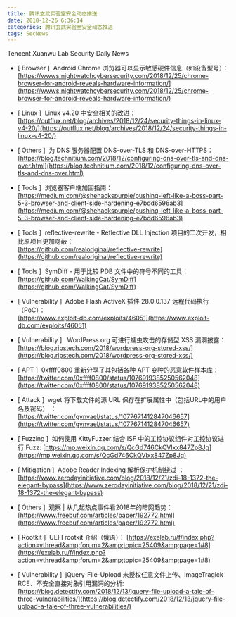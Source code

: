 ```yaml
---
title: 腾讯玄武实验室安全动态推送
date: 2018-12-26 6:36:14
categories: 腾讯玄武实验室安全动态推送
tags: SecNews
---
```


Tencent Xuanwu Lab Security Daily News  
* [ Browser ]  Android Chrome 浏览器可以显示敏感硬件信息（如设备型号）：   
[https://wwws.nightwatchcybersecurity.com/2018/12/25/chrome-browser-for-android-reveals-hardware-information/](https://wwws.nightwatchcybersecurity.com/2018/12/25/chrome-browser-for-android-reveals-hardware-information/)  

* [ Linux ]  Linux v4.20 中安全相关的改进：   
[https://outflux.net/blog/archives/2018/12/24/security-things-in-linux-v4-20/](https://outflux.net/blog/archives/2018/12/24/security-things-in-linux-v4-20/)  

* [ Others ]  为 DNS 服务器配置 DNS-over-TLS 和 DNS-over-HTTPS：   
[https://blog.technitium.com/2018/12/configuring-dns-over-tls-and-dns-over.html](https://blog.technitium.com/2018/12/configuring-dns-over-tls-and-dns-over.html)  

* [ Tools ]  浏览器客户端加固指南：   
[https://medium.com/@shehackspurple/pushing-left-like-a-boss-part-5-3-browser-and-client-side-hardening-e7bdd6596ab3](https://medium.com/@shehackspurple/pushing-left-like-a-boss-part-5-3-browser-and-client-side-hardening-e7bdd6596ab3)  

* [ Tools ]  reflective-rewrite - Reflective DLL Injection 项目的二次开发，相比原项目更加隐蔽：   
[https://github.com/realoriginal/reflective-rewrite](https://github.com/realoriginal/reflective-rewrite)  

* [ Tools ]  SymDiff - 用于比较 PDB 文件中的符号不同的工具：   
[https://github.com/WalkingCat/SymDiff](https://github.com/WalkingCat/SymDiff)  

* [ Vulnerability ]  Adobe Flash ActiveX 插件 28.0.0.137 远程代码执行（PoC）：   
[https://www.exploit-db.com/exploits/46051](https://www.exploit-db.com/exploits/46051)  

* [ Vulnerability ]   WordPress.org 可进行蠕虫攻击的存储型 XSS 漏洞披露：   
[https://blog.ripstech.com/2018/wordpress-org-stored-xss/](https://blog.ripstech.com/2018/wordpress-org-stored-xss/)  

* [ APT ]  0xffff0800 重新分享了其包括各种 APT 变种的恶意软件样本库： 
[https://twitter.com/0xffff0800/status/1076919385250562048](https://twitter.com/0xffff0800/status/1076919385250562048)  

* [ Attack ]  wget 将下载文件的源 URL 保存在扩展属性中（包括URL中的用户名及密码） ： 
[https://twitter.com/gynvael/status/1077671412847046657](https://twitter.com/gynvael/status/1077671412847046657)  

* [ Fuzzing ]  如何使用 KittyFuzzer 结合 ISF 中的工控协议组件对工控协议进行 Fuzz: 
[https://mp.weixin.qq.com/s/QcGd746CkQVIxx847Zp8Jg](https://mp.weixin.qq.com/s/QcGd746CkQVIxx847Zp8Jg)  

* [ Mitigation ]  Adobe Reader Indexing 解析保护机制绕过 ： 
[https://www.zerodayinitiative.com/blog/2018/12/21/zdi-18-1372-the-elegant-bypass](https://www.zerodayinitiative.com/blog/2018/12/21/zdi-18-1372-the-elegant-bypass)  

* [ Others ]  观察 | 从几起热点事件看2018年的暗网趋势： 
[https://www.freebuf.com/articles/paper/192772.html](https://www.freebuf.com/articles/paper/192772.html)  

* [ Rootkit ]  UEFI rootkit 介绍（俄语）： 
[https://exelab.ru/f/index.php?action=vthread&amp;forum=2&amp;topic=25409&amp;page=1#8](https://exelab.ru/f/index.php?action=vthread&amp;forum=2&amp;topic=25409&amp;page=1#8)  

* [ Vulnerability ]  jQuery-File-Upload 未授权任意文件上传、ImageTragick RCE、不安全直接对象引用漏洞的分析: 
[https://blog.detectify.com/2018/12/13/jquery-file-upload-a-tale-of-three-vulnerabilities/](https://blog.detectify.com/2018/12/13/jquery-file-upload-a-tale-of-three-vulnerabilities/)  

